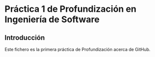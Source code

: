 # Práctica 1 de Profundización en Ingeniería de Software

## Introducción

Este fichero es la primera práctica de Profundización acerca de GitHub.
